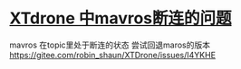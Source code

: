 # [XTdrone 中mavros断连的问题 ](https://github.com/shu1ong/gitblog/issues/9)

mavros 在topic里处于断连的状态
尝试回退maros的版本
https://gitee.com/robin_shaun/XTDrone/issues/I4YKHE